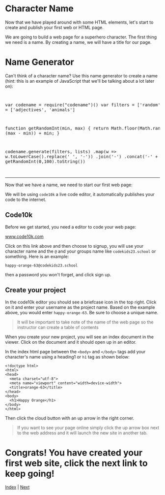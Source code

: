 # Character Name

Now that we have played around with some HTML elements, let's start to create and publish your first web or HTML page.

We are going to build a web page for a superhero character.
The first thing we need is a name.
By creating a name, we will have a title for our page.

# Name Generator

Can't think of a character name? Use this name generator to create a name (hint: this is an example of JavaScript that we'll be talking about a lot later on):

<div class="tonic">
<pre>

var codename = require("codename")()
var filters = ['random'],
    lists = ['adjectives', 'animals']

function getRandomInt(min, max) {
  return Math.floor(Math.random() * (max - min)) + min;
}

codename.generate(filters, lists)
  .map(w => w.toLowerCase().replace(' ', '-'))
  .join('-')
  .concat('-' + getRandomInt(0,100).toString())

</pre>
</div>

---

Now that we have a name, we need to start our first web page:

We will be using `code10k` a live code editor, it automatically publishes your
code to the internet.

## Code10k

Before we get started, you need a editor to code your web page:

<a href="http://www.code10k.com" target="\_blank">www.code10k.com</a>

Click on this link above and then choose to signup, you will use your character
name and the `@` and your groups name like `codekids23.school` or something. Here
is an example:

`happy-orange-63@codekids23.school`

then a password you won't forget, and click sign up.

## Create your project

In the code10k editor you should see a briefcase icon in the top right. Click on it and enter your username as the project name. Based on the example above,
you would enter `happy-orange-63`. Be sure to choose a unique name.

> It will be important to take note of the name of the web page so the instructor can create a table of contents

When you create your new project, you will see an index document in the viewer.
Click on the document and it should open up in an editor.

In the index html page between the `<body>` and `</body>` tags add your character's
name using a heading1 or `h1` tag as shown below:

```
<!doctype html>
<html>
<head>
  <meta charset="utf-8">
  <meta name="viewport" content="width=device-width">
  <title>orange-63</title>
</head>
<body>
  <h1>Happy Orange</h1>
</body>
</html>
```

Then click the cloud button with an up arrow in the right corner.

> If you want to see your page online simply click the up arrow box next to the
web address and it will launch the new site in another tab.

# Congrats! You have created your first web site, click the next link to keep going!


[Index](.) | [Next](story)
